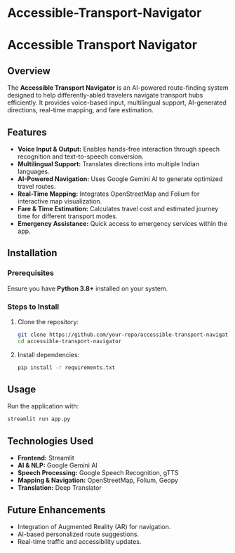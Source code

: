 # Accessible-Transport-Navigator

# **Accessible Transport Navigator**

## **Overview**
The **Accessible Transport Navigator** is an AI-powered route-finding system designed to help differently-abled travelers navigate transport hubs efficiently. It provides voice-based input, multilingual support, AI-generated directions, real-time mapping, and fare estimation.

## **Features**
- **Voice Input & Output:** Enables hands-free interaction through speech recognition and text-to-speech conversion.  
- **Multilingual Support:** Translates directions into multiple Indian languages.  
- **AI-Powered Navigation:** Uses Google Gemini AI to generate optimized travel routes.  
- **Real-Time Mapping:** Integrates OpenStreetMap and Folium for interactive map visualization.  
- **Fare & Time Estimation:** Calculates travel cost and estimated journey time for different transport modes.  
- **Emergency Assistance:** Quick access to emergency services within the app.  

## **Installation**
### **Prerequisites**
Ensure you have **Python 3.8+** installed on your system.

### **Steps to Install**
1. Clone the repository:  
   ```bash
   git clone https://github.com/your-repo/accessible-transport-navigator.git  
   cd accessible-transport-navigator  
   ```  
2. Install dependencies:  
   ```bash
   pip install -r requirements.txt  
   ```  

## **Usage**
Run the application with:  
```bash
streamlit run app.py  
```

## **Technologies Used**
- **Frontend:** Streamlit  
- **AI & NLP:** Google Gemini AI  
- **Speech Processing:** Google Speech Recognition, gTTS  
- **Mapping & Navigation:** OpenStreetMap, Folium, Geopy  
- **Translation:** Deep Translator  

## **Future Enhancements**
- Integration of Augmented Reality (AR) for navigation.  
- AI-based personalized route suggestions.  
- Real-time traffic and accessibility updates.  
